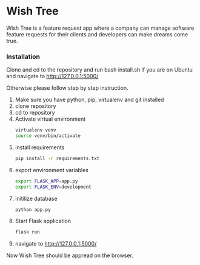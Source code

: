 # Wish Tree

Wish Tree is a feature request app where a company can manage software feature requests for their clients and developers can make dreams come true.

### Installation

Clone and cd to the repository and run bash install.sh if you are on Ubuntu and navigate to http://127.0.0.1:5000/

Otherwise please follow step by step instruction.
1. Make sure you have python, pip, virtualenv and git installed
2. clone repository
3. cd to repository
4. Activate virtual environment
    ```sh
    virtualenv venv
    source venv/bin/activate
    ```
5. install requirements
    ```sh
    pip install -r requirements.txt
    ```
6. export environment variables
    ```sh
    export FLASK_APP=app.py
    export FLASK_ENV=development
    ```
7. initilize database
    ```sh
    python app.py
    ```
8. Start Flask application
    ```sh
    flask run
    ```
9. navigate to http://127.0.0.1:5000/

Now Wish Tree should be appread on the browser.